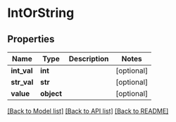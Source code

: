 # IntOrString

## Properties
Name | Type | Description | Notes
------------ | ------------- | ------------- | -------------
**int_val** | **int** |  | [optional] 
**str_val** | **str** |  | [optional] 
**value** | **object** |  | [optional] 

[[Back to Model list]](../README.md#documentation-for-models) [[Back to API list]](../README.md#documentation-for-api-endpoints) [[Back to README]](../README.md)


